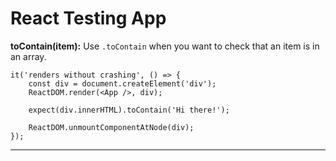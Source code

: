 # React Testing App

**toContain(item):** Use `.toContain` when you want to check that an item is in an array.

```
it('renders without crashing', () => {
    const div = document.createElement('div');
    ReactDOM.render(<App />, div);

    expect(div.innerHTML).toContain('Hi there!');

    ReactDOM.unmountComponentAtNode(div);
});
```

---

